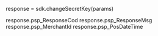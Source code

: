 response = sdk.changeSecretKey(params)

response.psp_ResponseCod
response.psp_ResponseMsg
response.psp_MerchantId
response.psp_PosDateTime
